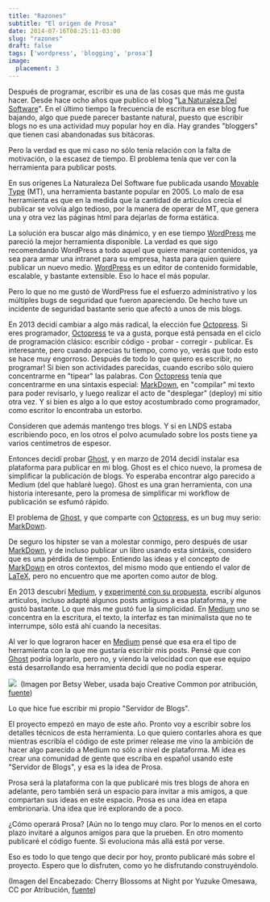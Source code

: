 ```yaml
---
title: "Razones"
subtitle: "El origen de Prosa"
date: 2014-07-16T08:25:11-03:00
slug: "razones"
draft: false
tags: ['wordpress', 'blogging', 'prosa']
image:
  placement: 3
---
```


Después de programar, escribir es una de las cosas que más me gusta
hacer. Desde hace ocho años que publico el blog 
"[La Naturaleza Del Software](https://www.lnds.net/)". 
En el último tiempo la frecuencia de
escritura en ese blog fue bajando, algo que puede parecer bastante
natural, puesto que escribir blogs no es una actividad muy popular hoy
en día. Hay grandes "bloggers" que tienen casi abandonadas sus
bitácoras.

Pero la verdad es que mi caso no sólo tenía relación con la falta de
motivación, o la escasez de tiempo. El problema tenía que ver con la
herramienta para publicar posts.

En sus orígenes La Naturaleza Del Software fue publicada usando 
[Movable Type](https://movabletype.org/) (MT), una herramienta bastante popular
en 2005. Lo malo de esa herramienta es que en la medida que la cantidad
de artículos crecía el publicar se volvía algo tedioso, por la manera de
operar de MT, que genera una y otra vez las páginas html para dejarlas
de forma estática. 

La solución era buscar algo más dinámico, y en ese tiempo
[WordPress](https://wordpress.org/) me pareció la mejor herramienta
disponible. La verdad es que sigo recomendando WordPress a todo aquel
que quiere manejar contenidos, ya sea para armar una intranet para su
empresa, hasta para quien quiere publicar un nuevo medio.
[WordPress](https://wordpress.org/) es un editor de contenido
formidable, escalable, y bastante extensible. Eso lo hace el más
popular.

Pero lo que no me gustó de WordPress fue el esfuerzo administrativo y
los múltiples bugs de seguridad que fueron apareciendo. De hecho tuve un
incidente de seguridad bastante serio que afectó a unos de mis blogs. 

En 2013 decidí cambiar a algo más radical, la elección fue
[Octopress](http://octopress.org/). Si eres programador,
[Octopress](http://octopress.org/) te va a gusta, porque está pensada en
el ciclo de programación clásico: escribir código - probar - corregir -
publicar. Es interesante, pero cuando aprecias tu tiempo, como yo, verás
que todo esto se hace muy engorroso. Después de todo lo que quiero es
escribir, no programar! Si bien son actividades parecidas, cuando
escribo sólo quiero concentrarme en "tipear" las palabras. Con
[Octopress](http://octopress.org/) tenía que concentrarme en una
sintaxis especial: [MarkDown](http://es.wikipedia.org/wiki/Markdown), en
"compilar" mi texto para poder revisarlo, y luego realizar el acto de
"desplegar" (deploy) mi sitio otra vez. Y si bien es algo a lo que
estoy acostumbrado como programador, como escritor lo encontraba un
estorbo.

Consideren que además mantengo tres blogs. Y si en LNDS estaba
escribiendo poco, en los otros el polvo acumulado sobre los posts tiene
ya varios centímetros de espesor.

Entonces decidí probar [Ghost](https://ghost.org/), y en marzo de 2014
decidí instalar esa plataforma para publicar en mi blog. Ghost es el
chico nuevo, la promesa de simplificar la publicación de blogs. Yo
esperaba encontrar algo parecido a Medium (del que hablaré luego). Ghost
es una gran herramienta, con una historia interesante, pero la promesa
de simplificar mi workflow de publicación se esfumó
rápido.

El problema de [Ghost](https://ghost.org/), y que comparte con
[Octopress](http://octopress.org/), es un bug muy serio:
[MarkDown](http://es.wikipedia.org/wiki/Markdown). 

De seguro los hipster se van a molestar conmigo, pero después de usar
[MarkDown](http://es.wikipedia.org/wiki/Markdown), y de incluso publicar
un libro usando esta sintáxis, considero que es una pérdida de tiempo.
Entiendo las ideas y el concepto de
[MarkDown](http://es.wikipedia.org/wiki/Markdown) en otros contextos,
del mismo modo que entiendo el valor de
[LaTeX](http://es.wikipedia.org/wiki/LaTeX), pero no encuentro que me
aporten como autor de blog.

En 2013 descubrí [Medium](https://medium.com/), y [experimenté con su
propuesta](https://medium.com/@lnds), escribí algunos artículos, incluso
adapté algunos posts antiguos a esa plataforma, y me gustó bastante. Lo
que más me gustó fue la simplicidad. En [Medium](http://medium.com/) uno
se concentra en la escritura, el texto, la interfaz es tan minimalista
que no te interrumpe, sólo está ahí cuando la
necesitas.

Al ver lo que lograron hacer en [Medium](http://medium.com/) pensé que
esa era el tipo de herramienta con la que me gustaría escribir mis
posts. Pensé que con [Ghost](https://ghost.org/) podría lograrlo, pero
no, y viendo la velocidad con que ese equipo está desarrollando esa
herramienta decidí que no podía
esperar.

![](https://d2dspjyoh5c79p.cloudfront.net/6729b6e5-0d4c-11e4-8f0b-43e69d919221-437b93b0)
 (Imagen por Betsy Weber, usada bajo Creative Common por atribución,
[fuente](https://www.flickr.com/photos/betsyweber/5056456666/in/photolist-8GPEpm-8GLvBk-8gfJBa-7RFbWk-7nMLFu-8GxUXm-9dyrJ6-bUmNEK-6MUipe-bxbLZS-ayE1cj-4MjX4G-8SMn4v-8Fwebc-8GPEvd-9aZXdT-ebgdiP-ct8567-bqAPYG-csTPvG-dbsb2f-5LAAqg-a83CsR-5GdXJK-69PYkV-8nFKzL-7EbFiv-6QWc7V-ayFuVa-3q5rBx-mBXu8-66omXz-cqp1eN-6ngZdy-cteFCC-ndU8Rp-h9kWAH-8FDxBW-7YPYLk-6qTsQD-ct96rC-iRgqCn-cyfWCj-6HifPs-8HdX3B-DGgAN-7EbFjt-gnU9uD-bn4Efe-6aTp8s))
    

Lo que hice fue escribir mi propio "Servidor de Blogs". 

El proyecto empezó en mayo de este año. Pronto voy a escribir sobre los
detalles técnicos de esta herramienta. Lo que quiero contarles ahora es
que mientras escribía el código de este primer release me vino la
ambición de hacer algo parecido a Medium no sólo a nivel de plataforma.
Mi idea es crear una comunidad de gente que escriba en español usando
este "Servidor de Blogs", y esa es la idea de Prosa. 

Prosa será la plataforma con la que publicaré mis tres blogs de ahora
en adelante, pero también será un espacio para invitar a mis amigos, a
que compartan sus ideas en este espacio. Prosa es una idea en etapa
embrionaria. Una idea que iré explorando de a
poco.

¿Cómo operará Prosa? [Aún no lo tengo muy claro. Por lo menos en el
corto plazo invitaré a algunos amigos para que la prueben. En otro
momento publicaré el código fuente. Si evoluciona más allá está por
verse.

Eso es todo lo que tengo que decir por hoy, pronto publicaré más sobre
el proyecto. Espero que lo disfruten, como yo he disfrutando
construyéndolo.


(Imagen del Encabezado: Cherry Blossoms at Night por Yuzuke Omesawa, CC
por Atribución, [fuente](https://www.flickr.com/photos/umezy12/13581960595/in/photolist-mGc6Gp-3SP4K-4fWPPB-98nmD3-bq4Umt-jfnpAv-6ZRR3E-aZaA3c-gVMf1-h9jHUy-9828ct-4fWNtK-eLYruF-b2Dqma-bvEa1j-b2DqyK-b2Dqge-b2Dq8B-b2Dr2k-b2DqAz-b2DqoV-b2DrnB-b2Dqvr-b2Dr6e-b2Dqat-8GLw3R-fENGPA-4VNXsS-b2Drei-b2Dqqr-b2DqjF-b2Dri4-b2Dr9p-cF2oYu-cBDaD9-8HdYrc-6ZMZpB-vb8SN-aQbqCc-ddzXWy-b13VJB-8sdQFe-ctfHRj-ctfDcY-ctfyAC-ctfLx7-ctfKS1-ctfLmd-ctfC5C-ctfL17))

